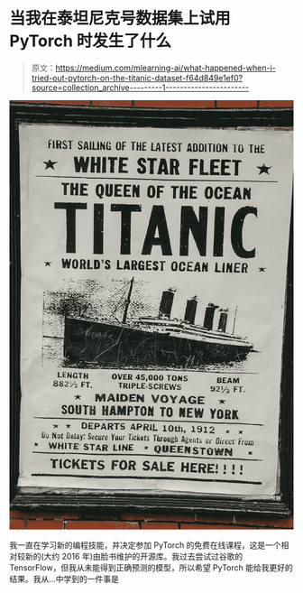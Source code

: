 # 当我在泰坦尼克号数据集上试用 PyTorch 时发生了什么

> 原文：<https://medium.com/mlearning-ai/what-happened-when-i-tried-out-pytorch-on-the-titanic-dataset-f64d849e1ef0?source=collection_archive---------1----------------------->

![](img/520c249d4c9e929d4c559057b67d01bf.png)

我一直在学习新的编程技能，并决定参加 PyTorch 的免费在线课程，这是一个相对较新的(大约 2016 年)由脸书维护的开源库。我过去尝试过谷歌的 TensorFlow，但我从未能得到正确预测的模型，所以希望 PyTorch 能给我更好的结果。我从…中学到的一件事是